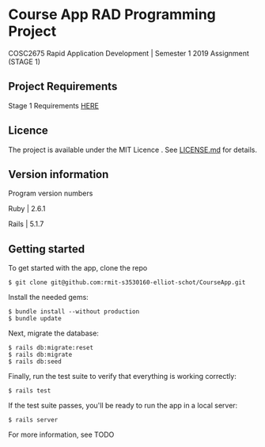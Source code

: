 # Course App RAD Programming Project

COSC2675 Rapid Application Development | Semester 1 2019
Assignment (STAGE 1)

## Project Requirements

Stage 1 Requirements [HERE](RAD-Assignment-2019-Stage-1.pdf)

## Licence 

The project is available under the MIT Licence . See [LICENSE.md](LICENCE.md) for details.

## Version information

Program version numbers

Ruby  | 2.6.1

Rails | 5.1.7


## Getting started

To get started with the app, clone the repo

```
$ git clone git@github.com:rmit-s3530160-elliot-schot/CourseApp.git
```

Install the needed gems:

```
$ bundle install --without production
$ bundle update
```

Next, migrate the database:

```
$ rails db:migrate:reset
$ rails db:migrate
$ rails db:seed
```

Finally, run the test suite to verify that everything is working correctly:

```
$ rails test
```

If the test suite passes, you'll be ready to run the app in a local server:

```
$ rails server
```

For more information, see TODO